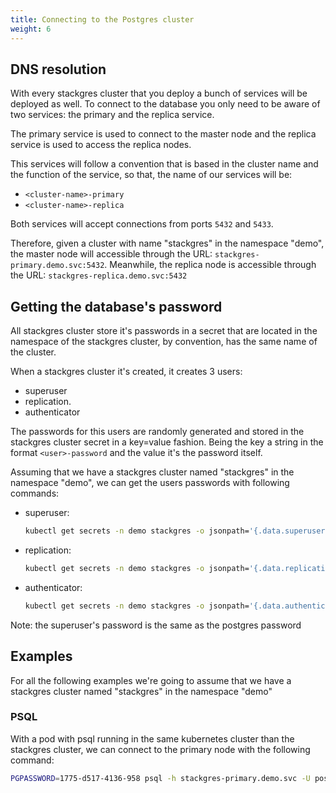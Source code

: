 ```yaml
---
title: Connecting to the Postgres cluster
weight: 6
---
```


## DNS resolution

With every stackgres cluster that you deploy a bunch of services will be deployed as well.  To connect to the database  you only need to be aware of two services: the primary and the replica service. 

The primary service is used to connect to the master node and the replica service is used to access the replica nodes. 

This services will follow a convention that is based in the cluster name and the function of the service, so that, the name of our services will be:
 
 - `<cluster-name>-primary`
 - `<cluster-name>-replica`

Both services will accept connections from ports `5432` and `5433`. 

Therefore, given a cluster with name "stackgres" in the namespace "demo", the master node will accessible through 
 the URL: `stackgres-primary.demo.svc:5432`.  Meanwhile, the replica node is accessible through the URL: `stackgres-replica.demo.svc:5432`


## Getting the database's password

All stackgres cluster store it's passwords in a secret that are located in the namespace of the stackgres cluster, 
 by convention, has the same name of the cluster. 

When a stackgres cluster it's created, it creates 3 users: 
  
  - superuser
  - replication.
  - authenticator

The passwords for this users are randomly generated and stored in the stackgres cluster secret in a key=value fashion.  Being the key a string in the format `<user>-password` and the value it's the password itself. 

Assuming that we have a stackgres cluster named "stackgres" in the namespace "demo", we can get the users passwords with following commands:

 - superuser: 
   ``` sh
   kubectl get secrets -n demo stackgres -o jsonpath='{.data.superuser-password}' | base64 -d
   ```
 - replication: 
   ``` sh
   kubectl get secrets -n demo stackgres -o jsonpath='{.data.replication-password}' | base64 -d
   ```
 - authenticator: 
   ``` sh
   kubectl get secrets -n demo stackgres -o jsonpath='{.data.authenticator-password}' | base64 -d
   ```

Note: the superuser's password is the same as the postgres password

## Examples

For all the following examples we're going to assume that we have a stackgres   cluster named "stackgres" in the namespace "demo"

### PSQL

With a pod with psql running in the same kubernetes cluster than the stackgres cluster, we can connect to the primary node with the following command: 

``` sh
PGPASSWORD=1775-d517-4136-958 psql -h stackgres-primary.demo.svc -U postgres
```


